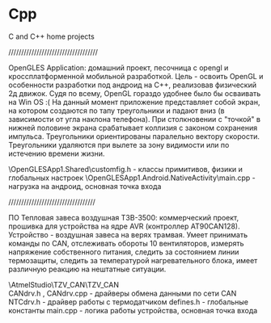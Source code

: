 # Cpp
C and C++ home projects

///////////////////////////////////

OpenGLES Application:
домашний проект, песочница с opengl и кроссплатформенной мобильной разработкой.
Цель - освоить OpenGL и особенности разработки под андроид на С++, реализовав физический 2д движок.
Судя по всему, OpenGL гораздо удобнее было бы осваивать на Win OS :(
На данный момент приложение представляет собой экран, на котором создаются по тапу треугольники и падают вниз (в зависимости от
угла наклона телефона). При столкновении с "точкой" в нижней половине экрана срабатывает коллизия с законом сохранения импульса.
Треугольники ориентированы паралельно вектору скорости. Треугольники удаляются при вылете за зону видимости или по истечению времени жизни.

\OpenGLESApp1.Shared\customfig.h - классы примитивов, физики и глобальных настроек
\OpenGLESApp1.Android.NativeActivity\main.cpp - нагрузка на андроид, основная точка входа

//////////////////////////////////

ПО Тепловая завеса воздушная ТЗВ-3500:
коммерческий проект, прошивка для устройства на ядре AVR (контроллер AT90CAN128).
Устройство - воздушная завеса на верях трамвая. Умеет принимать команды по CAN, отслеживать обороты 10 вентиляторов,
измерять напряжение собственного питания, следить за состоянием линии термозащиты, следить за температурой нагревательного блока,
имеет различную реакцию на нештатные ситуации.

\AtmelStudio\TZV_CAN\TZV_CAN\
CANdrv.h , CANdrv.cpp - драйверы обмена данными по сети CAN
NTCdrv.h - драйвер работы с термодатчиком
defines.h - глобальные константы
main.cpp - логика работы устройства, основная точка входа
